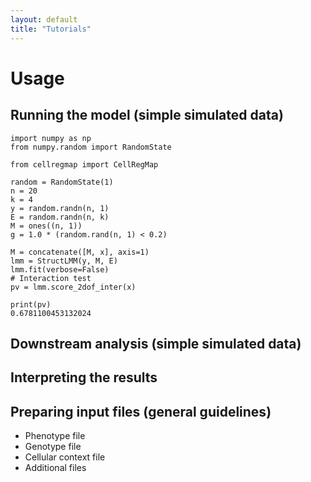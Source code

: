 ```yaml
---
layout: default
title: "Tutorials"
---
```


# Usage

## Running the model (simple simulated data)

    import numpy as np
    from numpy.random import RandomState
    
    from cellregmap import CellRegMap
    
    random = RandomState(1)
    n = 20
    k = 4
    y = random.randn(n, 1)
    E = random.randn(n, k)
    M = ones((n, 1))
    g = 1.0 * (random.rand(n, 1) < 0.2)
    
    M = concatenate([M, x], axis=1)
    lmm = StructLMM(y, M, E)
    lmm.fit(verbose=False)
    # Interaction test
    pv = lmm.score_2dof_inter(x)
    
    print(pv)
    0.6781100453132024


## Downstream analysis (simple simulated data)

## Interpreting the results

## Preparing input files (general guidelines)

* Phenotype file
* Genotype file
* Cellular context file
* Additional files

 
